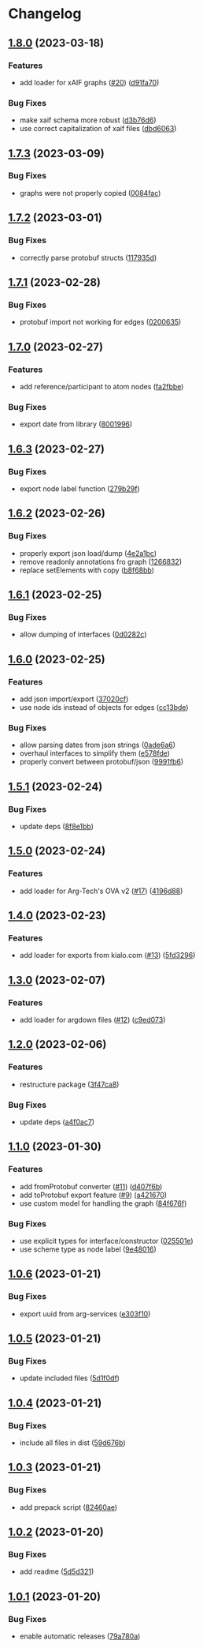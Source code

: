 # Changelog

## [1.8.0](https://github.com/recap-utr/arguebuf-typescript/compare/v1.7.3...v1.8.0) (2023-03-18)


### Features

* add loader for xAIF graphs ([#20](https://github.com/recap-utr/arguebuf-typescript/issues/20)) ([d91fa70](https://github.com/recap-utr/arguebuf-typescript/commit/d91fa700055664869e35b2104bc910ce54a6001d))


### Bug Fixes

* make xaif schema more robust ([d3b76d6](https://github.com/recap-utr/arguebuf-typescript/commit/d3b76d6acbe2b00bb06eaea7921c9a694bae6b30))
* use correct capitalization of xaif files ([dbd6063](https://github.com/recap-utr/arguebuf-typescript/commit/dbd60637b021a3e7e4e6910a393c608cde94cbd8))

## [1.7.3](https://github.com/recap-utr/arguebuf-typescript/compare/v1.7.2...v1.7.3) (2023-03-09)


### Bug Fixes

* graphs were not properly copied ([0084fac](https://github.com/recap-utr/arguebuf-typescript/commit/0084fac3fb4e99a0d3fab696813360b795ca7830))

## [1.7.2](https://github.com/recap-utr/arguebuf-typescript/compare/v1.7.1...v1.7.2) (2023-03-01)


### Bug Fixes

* correctly parse protobuf structs ([117935d](https://github.com/recap-utr/arguebuf-typescript/commit/117935d9ec3fda28112a3045398bdab42f76b399))

## [1.7.1](https://github.com/recap-utr/arguebuf-typescript/compare/v1.7.0...v1.7.1) (2023-02-28)


### Bug Fixes

* protobuf import not working for edges ([0200635](https://github.com/recap-utr/arguebuf-typescript/commit/020063520c32a100b367ae505b915b8f0d9c22a1))

## [1.7.0](https://github.com/recap-utr/arguebuf-typescript/compare/v1.6.3...v1.7.0) (2023-02-27)


### Features

* add reference/participant to atom nodes ([fa2fbbe](https://github.com/recap-utr/arguebuf-typescript/commit/fa2fbbe4bcae2adbc8e72e6a66825da1dbdccdff))


### Bug Fixes

* export date from library ([8001996](https://github.com/recap-utr/arguebuf-typescript/commit/8001996c893885f247e58aa2c048e37b418fc83c))

## [1.6.3](https://github.com/recap-utr/arguebuf-typescript/compare/v1.6.2...v1.6.3) (2023-02-27)


### Bug Fixes

* export node label function ([279b29f](https://github.com/recap-utr/arguebuf-typescript/commit/279b29f322c3c5bd458c1624cfef3c37edb3eaa6))

## [1.6.2](https://github.com/recap-utr/arguebuf-typescript/compare/v1.6.1...v1.6.2) (2023-02-26)


### Bug Fixes

* properly export json load/dump ([4e2a1bc](https://github.com/recap-utr/arguebuf-typescript/commit/4e2a1bc95bf2d491b7529ebfaf8df1011c1cfdc4))
* remove readonly annotations fro graph ([1266832](https://github.com/recap-utr/arguebuf-typescript/commit/126683269fe4d59c563051db5e9193e5e7fbee09))
* replace setElements with copy ([b8f68bb](https://github.com/recap-utr/arguebuf-typescript/commit/b8f68bb3983e5a994dacb1f4351abe01b07d0914))

## [1.6.1](https://github.com/recap-utr/arguebuf-typescript/compare/v1.6.0...v1.6.1) (2023-02-25)


### Bug Fixes

* allow dumping of interfaces ([0d0282c](https://github.com/recap-utr/arguebuf-typescript/commit/0d0282c4ebec7bf398d7f99d5d648340e3b65c18))

## [1.6.0](https://github.com/recap-utr/arguebuf-typescript/compare/v1.5.1...v1.6.0) (2023-02-25)


### Features

* add json import/export ([37020cf](https://github.com/recap-utr/arguebuf-typescript/commit/37020cf86e3d539dcd5e98e1e3eaab69d72b0452))
* use node ids instead of objects for edges ([cc13bde](https://github.com/recap-utr/arguebuf-typescript/commit/cc13bdede4598b1f2aa35479828f260bc9f77e3c))


### Bug Fixes

* allow parsing dates from json strings ([0ade6a6](https://github.com/recap-utr/arguebuf-typescript/commit/0ade6a6f13d206286ad5484b975a51abc895a27e))
* overhaul interfaces to simplify them ([e578fde](https://github.com/recap-utr/arguebuf-typescript/commit/e578fdeb8ef4fe3af8e588683a27c55aca0dbbdf))
* properly convert between protobuf/json ([9991fb6](https://github.com/recap-utr/arguebuf-typescript/commit/9991fb68e462a3d55c5ccb77d02b6256bc720010))

## [1.5.1](https://github.com/recap-utr/arguebuf-typescript/compare/v1.5.0...v1.5.1) (2023-02-24)


### Bug Fixes

* update deps ([8f8e1bb](https://github.com/recap-utr/arguebuf-typescript/commit/8f8e1bb9a3551c97f4017291eeccaaa591891bc1))

## [1.5.0](https://github.com/recap-utr/arguebuf-typescript/compare/v1.4.0...v1.5.0) (2023-02-24)


### Features

* add loader for Arg-Tech's OVA v2 ([#17](https://github.com/recap-utr/arguebuf-typescript/issues/17)) ([4196d88](https://github.com/recap-utr/arguebuf-typescript/commit/4196d88224e91eb9296d0cd10ae5a2997912e8af))

## [1.4.0](https://github.com/recap-utr/arguebuf-typescript/compare/v1.3.0...v1.4.0) (2023-02-23)


### Features

* add loader for exports from kialo.com ([#13](https://github.com/recap-utr/arguebuf-typescript/issues/13)) ([5fd3296](https://github.com/recap-utr/arguebuf-typescript/commit/5fd3296919cf49702e4ee553519aeb4f07010c53))

## [1.3.0](https://github.com/recap-utr/arguebuf-typescript/compare/v1.2.0...v1.3.0) (2023-02-07)


### Features

* add loader for argdown files ([#12](https://github.com/recap-utr/arguebuf-typescript/issues/12)) ([c9ed073](https://github.com/recap-utr/arguebuf-typescript/commit/c9ed0735912296d49539e772313d2b58be24b050))

## [1.2.0](https://github.com/recap-utr/arguebuf-typescript/compare/v1.1.0...v1.2.0) (2023-02-06)


### Features

* restructure package ([3f47ca8](https://github.com/recap-utr/arguebuf-typescript/commit/3f47ca8bb1874b5092308f2671155c0f107a25bf))


### Bug Fixes

* update deps ([a4f0ac7](https://github.com/recap-utr/arguebuf-typescript/commit/a4f0ac722b3968b8f9122ff50ab5d68cc1aa2ded))

## [1.1.0](https://github.com/recap-utr/arguebuf-typescript/compare/v1.0.6...v1.1.0) (2023-01-30)


### Features

* add fromProtobuf converter ([#11](https://github.com/recap-utr/arguebuf-typescript/issues/11)) ([d407f6b](https://github.com/recap-utr/arguebuf-typescript/commit/d407f6b9117ada8ef58cb7c5c296c315ca4e9fd9))
* add toProtobuf export feature ([#9](https://github.com/recap-utr/arguebuf-typescript/issues/9)) ([a421670](https://github.com/recap-utr/arguebuf-typescript/commit/a421670933c40590139a5a87370976924454240c))
* use custom model for handling the graph ([84f676f](https://github.com/recap-utr/arguebuf-typescript/commit/84f676f86c219df282b2bc9faf9d2352f00167b5))


### Bug Fixes

* use explicit types for interface/constructor ([025501e](https://github.com/recap-utr/arguebuf-typescript/commit/025501ea3fc3c6fe763003f189041539e5c436c9))
* use scheme type as node label ([9e48016](https://github.com/recap-utr/arguebuf-typescript/commit/9e480168724e8c231d92eaf0020bbc7dcb377763))

## [1.0.6](https://github.com/recap-utr/arguebuf-typescript/compare/v1.0.5...v1.0.6) (2023-01-21)


### Bug Fixes

* export uuid from arg-services ([e303f10](https://github.com/recap-utr/arguebuf-typescript/commit/e303f1081758d092f399c21f84b8280c43593281))

## [1.0.5](https://github.com/recap-utr/arguebuf-typescript/compare/v1.0.4...v1.0.5) (2023-01-21)


### Bug Fixes

* update included files ([5d1f0df](https://github.com/recap-utr/arguebuf-typescript/commit/5d1f0df050b6a7fa2ac41b33328e661a1c0c65b0))

## [1.0.4](https://github.com/recap-utr/arguebuf-typescript/compare/v1.0.3...v1.0.4) (2023-01-21)


### Bug Fixes

* include all files in dist ([59d676b](https://github.com/recap-utr/arguebuf-typescript/commit/59d676b3ccf526bf39b968806812f7d3f964d07b))

## [1.0.3](https://github.com/recap-utr/arguebuf-typescript/compare/v1.0.2...v1.0.3) (2023-01-21)


### Bug Fixes

* add prepack script ([82460ae](https://github.com/recap-utr/arguebuf-typescript/commit/82460ae0eb0cd862bbd97356ff9e97810e88970b))

## [1.0.2](https://github.com/recap-utr/arguebuf-typescript/compare/v1.0.1...v1.0.2) (2023-01-20)


### Bug Fixes

* add readme ([5d5d321](https://github.com/recap-utr/arguebuf-typescript/commit/5d5d32164e15b248a619bd05cb5da7b4f520ff7a))

## [1.0.1](https://github.com/recap-utr/arguebuf-typescript/compare/v1.0.0...v1.0.1) (2023-01-20)


### Bug Fixes

* enable automatic releases ([79a780a](https://github.com/recap-utr/arguebuf-typescript/commit/79a780a77cc77274536f9d04d9957cbbfc0cbdb6))

